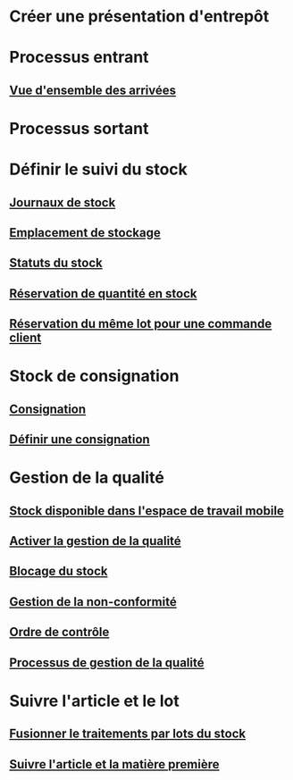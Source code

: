 # Créer une présentation d'entrepôt
# Processus entrant
## [Vue d'ensemble des arrivées](arrival-overview.md)
# Processus sortant
# Définir le suivi du stock
## [Journaux de stock](inventory-journals.md)
## [Emplacement de stockage](inventory-locations.md)
## [Statuts du stock](inventory-statuses.md)
## [Réservation de quantité en stock](reserve-inventory-quantities.md)
## [Réservation du même lot pour une commande client](../sales-marketing/reserve-same-batch-sales-order.md)
# Stock de consignation
## [Consignation](consignment.md)
## [Définir une consignation](set-up-consignment.md)
# Gestion de la qualité
## [Stock disponible dans l'espace de travail mobile](inventory-on-hand-mobile-workspace.md)
## [Activer la gestion de la qualité](enable-quality-management.md)
## [Blocage du stock](inventory-blocking.md)
## [Gestion de la non-conformité](enable-nonconformance-management.md)
## [Ordre de contrôle](quarantine-orders.md)
## [Processus de gestion de la qualité](quality-management-processes.md)
# Suivre l'article et le lot
## [Fusionner le traitements par lots du stock](merge-inventory-batches.md)
## [Suivre l'article et la matière première](trace-items-raw-materials-inventory-production-sales.md)

